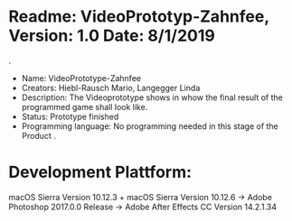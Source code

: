 # Readme: VideoPrototyp-Zahnfee, Version: 1.0 Date: 8/1/2019
.
- Name: VideoPrototype-Zahnfee
- Creators: Hiebl-Rausch Mario, Langegger Linda
- Description: The Videoprototype shows in whow the final result of the programmed game shall look like.
- Status: Prototype finished
- Programming language: No programming needed in this stage of the Product
.
# Development Plattform:
macOS Sierra Version 10.12.3 + macOS Sierra Version 10.12.6 -> Adobe Photoshop 2017.0.0 Release -> Adobe After Effects CC Version 14.2.1.34
